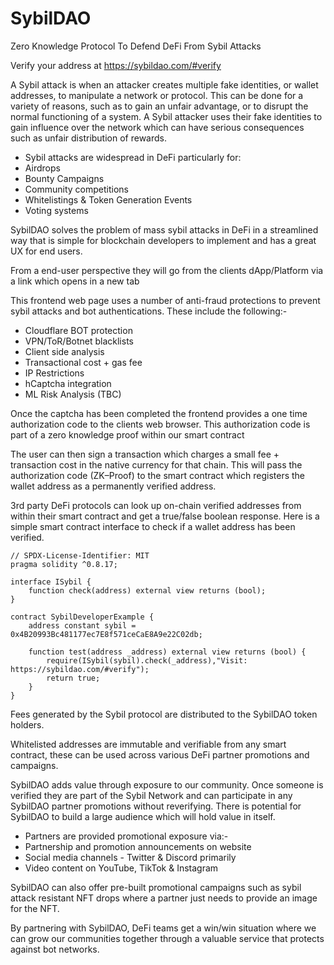 # SybilDAO
Zero Knowledge Protocol To Defend DeFi From Sybil Attacks

Verify your address at https://sybildao.com/#verify

A Sybil attack is when an attacker creates multiple fake identities, or wallet addresses, to manipulate a network or protocol. This can be done for a variety of reasons, such as to gain an unfair advantage, or to disrupt the normal functioning of a system. A Sybil attacker uses their fake identities to gain influence over the network which can have serious consequences such as unfair distribution of rewards.

- Sybil attacks are widespread in DeFi particularly for:
- Airdrops
- Bounty Campaigns
- Community competitions
- Whitelistings & Token Generation Events
- Voting systems

SybilDAO solves the problem of mass sybil attacks in DeFi in a streamlined way that is simple for blockchain developers to implement and has a great UX for end users.

From a end-user perspective they will go from the clients dApp/Platform via a link which opens in a new tab

This frontend web page uses a number of anti-fraud protections to prevent sybil attacks and bot authentications. These include the following:-

- Cloudflare BOT protection
- VPN/ToR/Botnet blacklists
- Client side analysis
- Transactional cost + gas fee
- IP Restrictions
- hCaptcha integration
- ML Risk Analysis (TBC)

Once the captcha has been completed the frontend provides a one time authorization code to the clients web browser. This authorization code is part of a zero knowledge proof within our smart contract


The user can then sign a transaction which charges a small fee + transaction cost in the native currency for that chain. This will pass the authorization code (ZK–Proof) to the smart contract which registers the wallet address as a permanently verified address.

3rd party DeFi protocols can look up on-chain verified addresses from within their smart contract and get a true/false boolean response. Here is a simple smart contract interface to check if a wallet address has been verified.

```
// SPDX-License-Identifier: MIT
pragma solidity ^0.8.17;
 
interface ISybil {
    function check(address) external view returns (bool);
}
 
contract SybilDeveloperExample {
    address constant sybil = 0x4B20993Bc481177ec7E8f571ceCaE8A9e22C02db;
 
    function test(address _address) external view returns (bool) {
        require(ISybil(sybil).check(_address),"Visit: https://sybildao.com/#verify");
        return true;
    }
}

```

Fees generated by the Sybil protocol are distributed to the SybilDAO token holders.

Whitelisted addresses are immutable and verifiable from any smart contract, these can be used across various DeFi partner promotions and campaigns.

SybilDAO adds value through exposure to our community. Once someone is verified they are part of the Sybil Network and can participate in any SybilDAO partner promotions without reverifying. There is potential for SybilDAO to build a large audience which will hold value in itself.

- Partners are provided promotional exposure via:-
- Partnership and promotion announcements on website
- Social media channels - Twitter & Discord primarily
- Video content on YouTube, TikTok & Instagram

SybilDAO can also offer pre-built promotional campaigns such as sybil attack resistant NFT drops where a partner just needs to provide an image for the NFT. 

By partnering with SybilDAO, DeFi teams get a win/win situation where we can grow our communities together through a valuable service that protects against bot networks.
